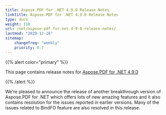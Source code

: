 ```yaml
---
title: Aspose.PDF for .NET 4.9.0 Release Notes
linktitle: Aspose.PDF for .NET 4.9.0 Release Notes
type: docs
weight: 110
url: /net/aspose-pdf-for-net-4-9-0-release-notes/
lastmod: "2020-12-16"
sitemap:
    changefreq: "weekly"
    priority: 0.7
---
```


{{% alert color="primary" %}} 

This page contains release notes for [Aspose.PDF for .NET 4.9.0](http://www.aspose.com/downloads/pdf/net/new-releases/aspose.pdf-for-.net-4.9.0/)

{{% /alert %}} 

We're pleased to announce the release of another breakthrough version of Aspose.PDF for .NET which offers lots of new amazing features and it also contains resolution for the issues reported in earlier versions. Many of the issues related to BindFO feature are also resolved in this release.
